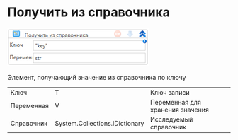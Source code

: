 # Получить из справочника

![](<../../../../.gitbook/assets/image (498).png>)

Элемент, получающий значение из справочника по ключу

|            |                                |                                 |
| ---------- | ------------------------------ | ------------------------------- |
| Ключ       | T                              | Ключ записи                     |
| Переменная | V                              | Переменная для хранения значения |
| Справочник | System.Collections.IDictionary | Исследуемый справочник          |

